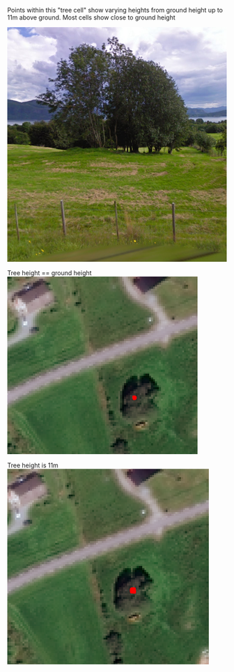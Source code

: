 Points within this "tree cell" show varying heights from ground height up to 11m above ground. Most cells show close to ground height

![LiDAR tree](images/TREE.PNG)

Tree height == ground height
![Ground height](images/G28_T28.PNG)

Tree height is 11m
![11m high](images/G28_T39.PNG)
